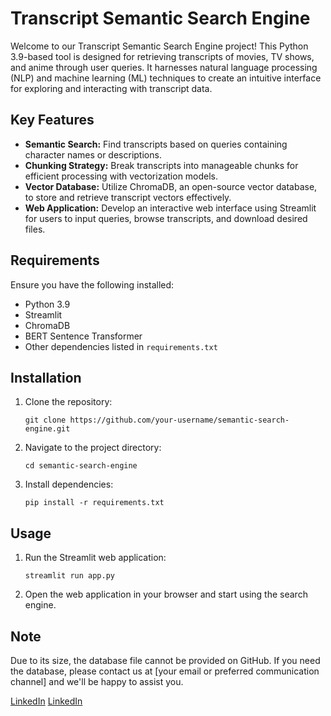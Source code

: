 # Transcript Semantic Search Engine

Welcome to our Transcript Semantic Search Engine project! This Python 3.9-based tool is designed for retrieving transcripts of movies, TV shows, and anime through user queries. It harnesses natural language processing (NLP) and machine learning (ML) techniques to create an intuitive interface for exploring and interacting with transcript data.

## Key Features

- **Semantic Search:** Find transcripts based on queries containing character names or descriptions.
- **Chunking Strategy:** Break transcripts into manageable chunks for efficient processing with vectorization models.
- **Vector Database:** Utilize ChromaDB, an open-source vector database, to store and retrieve transcript vectors effectively.
- **Web Application:** Develop an interactive web interface using Streamlit for users to input queries, browse transcripts, and download desired files.

## Requirements

Ensure you have the following installed:

- Python 3.9
- Streamlit
- ChromaDB
- BERT Sentence Transformer
- Other dependencies listed in `requirements.txt`

## Installation

1. Clone the repository:

    ```
    git clone https://github.com/your-username/semantic-search-engine.git
    ```

2. Navigate to the project directory:

    ```
    cd semantic-search-engine
    ```

3. Install dependencies:

    ```
    pip install -r requirements.txt
    ```

## Usage

1. Run the Streamlit web application:

    ```
    streamlit run app.py
    ```

2. Open the web application in your browser and start using the search engine.

## Note

Due to its size, the database file cannot be provided on GitHub. If you need the database, please contact us at [your email or preferred communication channel] and we'll be happy to assist you.

[LinkedIn](www.linkedin.com/in/nehanth77/) 
[LinkedIn](www.linkedin.com/in/perika-nikhil-10b400266)